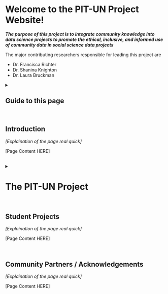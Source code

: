 <!DOCTYPE html>
<html>

<body>
  
<h1> Welcome to the PIT-UN Project Website! </h1>
<p> <b><i> The purpose of this project is to integrate community knowledge into data science projects to promote the ethical, inclusive, and informed use of community data in social science data projects </i></b> </p>
  
<p> The major contributing researchers responsible for leading this project are 
<ul>
<li>Dr. Francisca Richter</li>
<li>Dr. Shanina Knighton</li>
<li>Dr. Laura Bruckman</li>
</ul>
</p>

 <details><summary><h2> Guide to this page </h2></summary> 
  <p> The contents of this page are as ordered: 
    <ol type = "1">
      <li><a href = "#intro_section">Introduction to PIT-UN</a></li>
      <li><a href = "#sources_section">Using Administrative/Public Data</a></li> 
      <li><a href = "#ResQs_section">Guide to Integrating Community Knowledge</a></li>
      <li><a href = "#UData_section">Identifying/Addressing Bias in Data Analysis</a></li>
      <li><a href = "#Student_Pro_section">Student Projects</a></li>
      <li><a href = "#comm_partners_section">Community Partners / Acknowledgements</a></li>
    </ol>
    </p>
  </details>
  <br>

<h2>Introduction <a name = "intro_section"></a></h2>
  <p> <i> [Explaination of the page real quick] </i> </p>
    <p> [Page Content HERE] </p>

<br>
<details><summary><h1> The PIT-UN Project </h1></summary> 
<h2><a name = "sources_section">Using Administrative/Public Data</a></h2>
  <p> <i> [Explaination of the page real quick] </i> </p>
    <p> Finding what data you want to work with is one of the most crucial steps in the reseach process. Many datasets are private or non public-access data sets which can only be accessed via a permission request and an IRB. 
      <br><br> To make the data collection process easier, we have compiled a list of databases and wesbites that offer publicly available data. The best sites for a wide variety of data for social science projects are below, as are data sets available by topic!
      <br><br> <b>General Data Platforms:</b>
        <li><a href = "https://data.world/">Data World</a> - an open source data platform that has a large collaborative data community with access to online data sets</li>
        <li><a href = "https://www.kaggle.com/datasets">Kaggle</a> - an open source data platform that has free access to a wide variety of data sets </li>
       <li><a href = "https://data.gov/">Data.gov</a> - the US government's open data platform</li>
        <li><a href = "https://cloud.google.com/datasets">Google Cloud</a> - Google Cloud's publicly available data sets</li>
      <li><a href="https://www.nature.com/sdata/policies/repositories#broad-earth-env">Nature's Scientific Data respository</a> - a collection of publicily available databases on social, environmental, health, and hard sciences</li>
      </p>
      
      <br><details><summary><b>Homelessness</b></summary>
        <li><a href = "https://catalog.data.gov/dataset?tags=homeless">Data.Goc homeslessness data sets</a></li>
        <li><a href = "https://evictionlab.org/eviction-tracking/">Eviction Lab data</a></li>
        <li><a href = "https://datahub.io/gavram/homelessness">Data Hub homelessness data sets</a></li>
        <li><a href = "https://data.world/datasets/homelessness">Data World homelessness data sets</a></li>
        <li><a href = "https://nche.ed.gov/data-collection/">National Center for Homeless Education data</a></li>
      </details>
  
  <br><details><summary><b>Food Insecurity1</b></summary>
      <li><a href="https://data.nal.usda.gov/dataset/food-security-united-states-0">US Department of Agriculture food insecurity data </a></li>
      <li><a href="https://www.census.gov/data/datasets/time-series/demo/cps/cps-supp_cps-repwgt/cps-food-security.html">US Census food insecurity data </a></li>
      <li><a href="https://catalog.data.gov/dataset/food-security-in-the-united-states">Economics Research Service food insecurity data </a></li>
      <li><a href="https://data.world/datasets/food-security">Data World food insecurity data </a></li>
    </details>
  
      <br><details><summary><b>Early Childhood Data</b></summary>
      <li><a href="https://ectacenter.org/portal/ecdata.asp">ECTA childhood data sources - this is a database containing lots of sites where you can access early childhood data </a></li>
      <li><a href="https://www.cdc.gov/ncbddd/childdevelopment/data.html">CDC Child Development data </a></li>
      <li><a href="https://www.childandfamilydataarchive.org/cfda/pages/cfda/index.html">University of Michigan Child and Family Data Archive </a></li>
      </details>

      <br><details><summary><b> Child Welfare Data</b></summary>
      <li><a href="http://childwelfaresparc.org/wp-content/uploads/2014/09/Knowing-the-Numbers.pdf">SPARC Overview on Accessing and Using Child Welfare Data </a></li>
      <li><a href="https://www.childwelfare.gov/topics/systemwide/statistics/">Child Welfare Information Gateway - US Department of Health & Human Services </a></li>
      <li><a href="https://www.acf.hhs.gov/cb/data-research">Children's Bureau data and research </a></li>
      </details>

      
      <br><details><summary><b>Earth/Nature Data</b></summary>
      <li><a href="https://www.earthdata.nasa.gov/">NASA Earth Data </a></li>
      <li><a href="https://gisgeography.com/natural-earth-data-free-gis-public/">GIS Geography Natural Earth Data </a></li>
      </details>
  </p>

<h2>Guide to Integrating Community Knowledge<a name = "ResQs_section"></a></h2>
  <p> <i> [Explaination of the page real quick] </i> </p>
    <p> [Page Content HERE] </p>

<h2>Identifying/Addressing Bias in Data Analysis<a name = "UData_section"></a></h2>
  <p> <i> [Explaination of the page real quick] </i> </p>
    
  <h4>C&P Modeling</h4>
  <p>[Content]</p>
</details>
  
  
<br>  
<h2>Student Projects<a name = "Student_Pro_section"></a></h2>
  <p> <i> [Explaination of the page real quick] </i> </p>
    <p> [Page Content HERE] </p>

<br>
<h2>Community Partners / Acknowledgements <a name = "comm_partners_section"></a></h2>
  <p> <i> [Explaination of the page real quick] </i> </p>
    <p> [Page Content HERE] </p>

</body>
</html>

